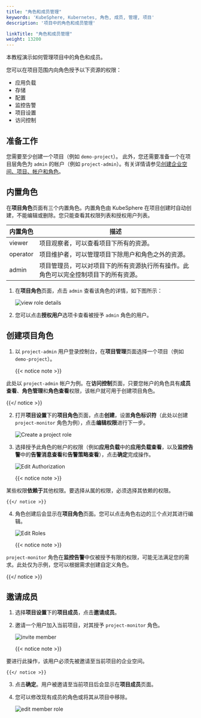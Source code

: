 ```yaml
---
title: "角色和成员管理"
keywords: 'KubeSphere, Kubernetes, 角色, 成员, 管理, 项目'
description: '项目中的角色和成员管理'

linkTitle: "角色和成员管理"
weight: 13200
---
```


本教程演示如何管理项目中的角色和成员。

您可以在项目范围内向角色授予以下资源的权限：

- 应用负载
- 存储
- 配置
- 监控告警
- 项目设置
- 访问控制

## 准备工作

您需要至少创建一个项目（例如 `demo-project`）。 此外，您还需要准备一个在项目层角色为 `admin` 的帐户（例如 `project-admin`）。有关详情请参见[创建企业空间、项目、帐户和角色](../../quick-start/create-workspace-and-project/)。

## 内置角色

在**项目角色**页面有三个内置角色。内置角色由 KubeSphere 在项目创建时自动创建，不能编辑或删除。您只能查看其权限列表和授权用户列表。

| 内置角色 | 描述                                                |
| ------------------ | ------------------------------------------------------------ |
| viewer | 项目观察者，可以查看项目下所有的资源。 |
| operator   | 项目维护者，可以管理项目下除用户和角色之外的资源。 |
| admin     | 项目管理员，可以对项目下的所有资源执行所有操作。此角色可以完全控制项目下的所有资源。 |

1. 在**项目角色**页面，点击 `admin` 查看该角色的详情，如下图所示：

    ![view role details](/images/docs/zh-cn/project-admin/project_role_detail.png)

2. 您可以点击**授权用户**选项卡查看被授予 `admin` 角色的用户。

## 创建项目角色

1. 以 `project-admin` 用户登录控制台，在**项目管理**页面选择一个项目（例如 `demo-project`）。

    {{< notice note >}}

此处以 `project-admin` 帐户为例。在**访问控制**页面，只要您帐户的角色具有**成员查看**、**角色管理**和**角色查看**权限，该帐户就可用于创建项目角色。

{{</ notice >}}

2. 打开**项目设置**下的**项目角色**页面，点击**创建**，设置**角色标识符**（此处以创建 `project-monitor` 角色为例），点击**编辑权限**进行下一步。

    ![Create a project role](/images/docs/zh-cn/project-admin/project_role_create_step1.png)

3. 选择授予此角色的帐户的权限（例如**应用负载**中的**应用负载查看**，以及**监控告警**中的**告警消息查看**和**告警策略查看**），点击**确定**完成操作。

    ![Edit Authorization](/images/docs/zh-cn/project-admin/project_role_create_step2.png)

    {{< notice note >}}

某些权限**依赖于**其他权限。要选择从属的权限，必须选择其依赖的权限。

    {{</ notice >}}

4. 角色创建后会显示在**项目角色**页面。您可以点击角色右边的三个点对其进行编辑。

    ![Edit Roles](/images/docs/zh-cn/project-admin/project_role_list.png)

    {{< notice note >}}

`project-monitor` 角色在**监控告警**中仅被授予有限的权限，可能无法满足您的需求。此处仅为示例，您可以根据需求创建自定义角色。

{{</ notice >}}

## 邀请成员

1. 选择**项目设置**下的**项目成员**，点击**邀请成员**。
2. 邀请一个用户加入当前项目，对其授予 `project-monitor` 角色。 

    ![invite member](/images/docs/zh-cn/project-admin/project_invite_member_step2.png)

    {{< notice note >}}

要进行此操作，该用户必须先被邀请至当前项目的企业空间。

    {{</ notice >}}

3. 点击**确定**。用户被邀请至当前项目后会显示在**项目成员**页面。

4. 您可以修改现有成员的角色或将其从项目中移除。

    ![edit member role](/images/docs/zh-cn/project-admin/project_user_edit.png)
